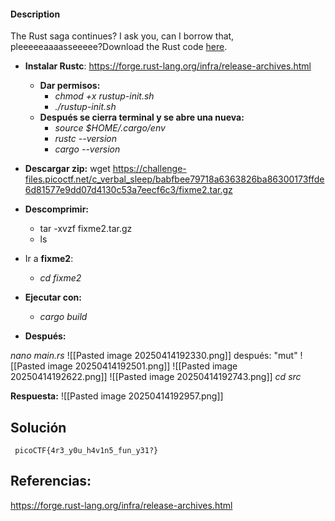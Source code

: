 #### Description

The Rust saga continues? I ask you, can I borrow that, pleeeeeaaaasseeeee?Download the Rust code [here](https://challenge-files.picoctf.net/c_verbal_sleep/babfbee79718a6363826ba86300173ffde6d81577e9dd07d4130c53a7eecf6c3/fixme2.tar.gz).

* **Instalar Rustc**: https://forge.rust-lang.org/infra/release-archives.html
  * **Dar permisos:**
    * *chmod +x rustup-init.sh*
    * *./rustup-init.sh*
  * **Después se cierra terminal y se abre una nueva:**
	  * *source $HOME/.cargo/env*
	  * *rustc --version*
	  * *cargo --version*

* **Descargar zip:** wget https://challenge-files.picoctf.net/c_verbal_sleep/babfbee79718a6363826ba86300173ffde6d81577e9dd07d4130c53a7eecf6c3/fixme2.tar.gz

* **Descomprimir:**
	* tar -xvzf fixme2.tar.gz
    * ls

* Ir a **fixme2**:
    * *cd fixme2*

* **Ejecutar con:**
    * *cargo build*


* **Después:**

*nano main.rs*
![[Pasted image 20250414192330.png]]
después: "mut"
![[Pasted image 20250414192501.png]]
![[Pasted image 20250414192622.png]]
![[Pasted image 20250414192743.png]]
*cd src*

**Respuesta:**
![[Pasted image 20250414192957.png]]
## Solución 
```
 picoCTF{4r3_y0u_h4v1n5_fun_y31?}
```


## Referencias:
https://forge.rust-lang.org/infra/release-archives.html
